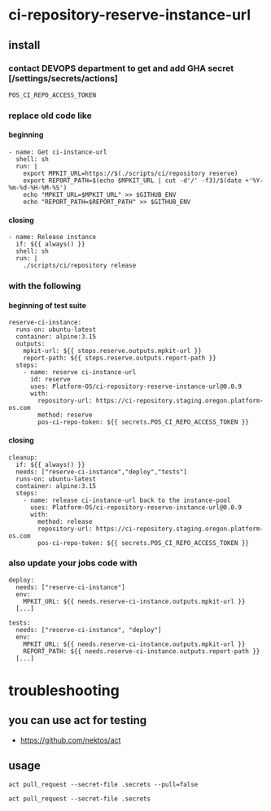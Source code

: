 # ci-repository-reserve-instance-url

## install

### contact DEVOPS department to get and add GHA secret [/settings/secrets/actions]

    POS_CI_REPO_ACCESS_TOKEN 
    
### replace old code like

#### beginning

    - name: Get ci-instance-url
      shell: sh
      run: |
        export MPKIT_URL=https://$(./scripts/ci/repository reserve)
        export REPORT_PATH=$(echo $MPKIT_URL | cut -d'/' -f3)/$(date +'%Y-%m-%d-%H-%M-%S')
        echo "MPKIT_URL=$MPKIT_URL" >> $GITHUB_ENV
        echo "REPORT_PATH=$REPORT_PATH" >> $GITHUB_ENV

#### closing

    - name: Release instance
      if: ${{ always() }}
      shell: sh
      run: |
        ./scripts/ci/repository release
        
### with the following

#### beginning of test suite

    reserve-ci-instance:
      runs-on: ubuntu-latest
      container: alpine:3.15
      outputs:
        mpkit-url: ${{ steps.reserve.outputs.mpkit-url }}
        report-path: ${{ steps.reserve.outputs.report-path }}
      steps:
        - name: reserve ci-instance-url
          id: reserve
          uses: Platform-OS/ci-repository-reserve-instance-url@0.0.9
          with:
            repository-url: https://ci-repository.staging.oregon.platform-os.com
            method: reserve
            pos-ci-repo-token: ${{ secrets.POS_CI_REPO_ACCESS_TOKEN }}
            
            
#### closing

    cleanup:
      if: ${{ always() }}
      needs: ["reserve-ci-instance","deploy","tests"]
      runs-on: ubuntu-latest
      container: alpine:3.15
      steps:
        - name: release ci-instance-url back to the instance-pool
          uses: Platform-OS/ci-repository-reserve-instance-url@0.0.9
          with:
            method: release
            repository-url: https://ci-repository.staging.oregon.platform-os.com
            pos-ci-repo-token: ${{ secrets.POS_CI_REPO_ACCESS_TOKEN }}

### also update your jobs code with

    deploy: 
      needs: ["reserve-ci-instance"]
      env:
        MPKIT_URL: ${{ needs.reserve-ci-instance.outputs.mpkit-url }}
      [...]

    tests:
      needs: ["reserve-ci-instance", "deploy"]
      env:
        MPKIT_URL: ${{ needs.reserve-ci-instance.outputs.mpkit-url }}
        REPORT_PATH: ${{ needs.reserve-ci-instance.outputs.report-path }}
      [...]
      
# troubleshooting

##  you can use act  for testing

- https://github.com/nektos/act

## usage 

    act pull_request --secret-file .secrets --pull=false

    act pull_request --secret-file .secrets 
    
